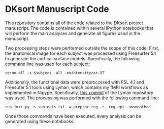 DKsort Manuscript Code
======================

This repository contains all of the code related to the DKsort project manuscript. The code is contained within several IPython notebooks that will perform the main analyses and generate all figures used in the manuscript.

Two processing steps were performed outside the scope of this code. First,
the anatomical image for each subject was processed using Freesurfer 5.1 to
generate the cortical surface models. Specifically, the following command line was used for each subject:

    recon-all -s $subject -all -nuintensitycor-3T

Additionally, the functional data were preproccesed with FSL 4.1 and Freesufer 5.1 tools using Lyman, which contains my fMRI workflows as implemented in Nipype. Specifically, [this commit](https://github.com/mwaskom/lyman/tree/dfe0512bda2098dc8aeb0cda3542ee6698e7df58) of the Lyman repository was used. The processing was performed with the following command line:

    run_fmri.py -s subjects.txt -w preproc reg -t -reg epi -unsmoothed

Once those commands have been executed, every analysis can be generated using these notebooks.
